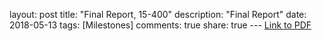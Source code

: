 layout: post title: "Final Report, 15-400" description: "Final Report" date: 2018-05-13 tags: [Milestones] comments: true share: true --- [Link to PDF](/files/finalReport.pdf)
